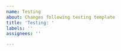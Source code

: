 ```yaml
---
name: Testing
about: Changes following testing template
title: 'Testing: '
labels: ''
assignees: ''

---
```



